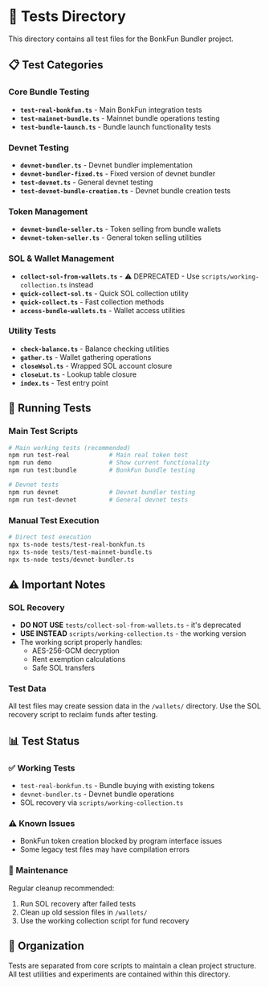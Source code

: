 # 🧪 Tests Directory

This directory contains all test files for the BonkFun Bundler project.

## 📋 Test Categories

### Core Bundle Testing

- **`test-real-bonkfun.ts`** - Main BonkFun integration tests
- **`test-mainnet-bundle.ts`** - Mainnet bundle operations testing
- **`test-bundle-launch.ts`** - Bundle launch functionality tests

### Devnet Testing

- **`devnet-bundler.ts`** - Devnet bundler implementation
- **`devnet-bundler-fixed.ts`** - Fixed version of devnet bundler
- **`test-devnet.ts`** - General devnet testing
- **`test-devnet-bundle-creation.ts`** - Devnet bundle creation tests

### Token Management

- **`devnet-bundle-seller.ts`** - Token selling from bundle wallets
- **`devnet-token-seller.ts`** - General token selling utilities

### SOL & Wallet Management

- **`collect-sol-from-wallets.ts`** - ⚠️ DEPRECATED - Use `scripts/working-collection.ts` instead
- **`quick-collect-sol.ts`** - Quick SOL collection utility
- **`quick-collect.ts`** - Fast collection methods
- **`access-bundle-wallets.ts`** - Wallet access utilities

### Utility Tests

- **`check-balance.ts`** - Balance checking utilities
- **`gather.ts`** - Wallet gathering operations
- **`closeWsol.ts`** - Wrapped SOL account closure
- **`closeLut.ts`** - Lookup table closure
- **`index.ts`** - Test entry point

## 🚀 Running Tests

### Main Test Scripts

```bash
# Main working tests (recommended)
npm run test-real           # Main real token test
npm run demo                # Show current functionality
npm run test:bundle         # BonkFun bundle testing

# Devnet tests
npm run devnet              # Devnet bundler testing
npm run test-devnet         # General devnet tests
```

### Manual Test Execution

```bash
# Direct test execution
npx ts-node tests/test-real-bonkfun.ts
npx ts-node tests/test-mainnet-bundle.ts
npx ts-node tests/devnet-bundler.ts
```

## ⚠️ Important Notes

### SOL Recovery

- **DO NOT USE** `tests/collect-sol-from-wallets.ts` - it's deprecated
- **USE INSTEAD** `scripts/working-collection.ts` - the working version
- The working script properly handles:
  - AES-256-GCM decryption
  - Rent exemption calculations
  - Safe SOL transfers

### Test Data

All test files may create session data in the `/wallets/` directory. Use the SOL recovery script to reclaim funds after testing.

## 📊 Test Status

### ✅ Working Tests

- `test-real-bonkfun.ts` - Bundle buying with existing tokens
- `devnet-bundler.ts` - Devnet bundle operations
- SOL recovery via `scripts/working-collection.ts`

### ⚠️ Known Issues

- BonkFun token creation blocked by program interface issues
- Some legacy test files may have compilation errors

### 🔧 Maintenance

Regular cleanup recommended:

1. Run SOL recovery after failed tests
2. Clean up old session files in `/wallets/`
3. Use the working collection script for fund recovery

## 📁 Organization

Tests are separated from core scripts to maintain a clean project structure. All test utilities and experiments are contained within this directory.
